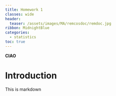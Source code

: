 ```yaml
---
title: Homework 1
classes: wide
header:
  teaser: /assets/images/MA/remcosdoc/remdoc.jpg
ribbon: MidnightBlue
categories:
  - statistics
toc: true
---
```


**CIAO**

# Introduction

This is markdown